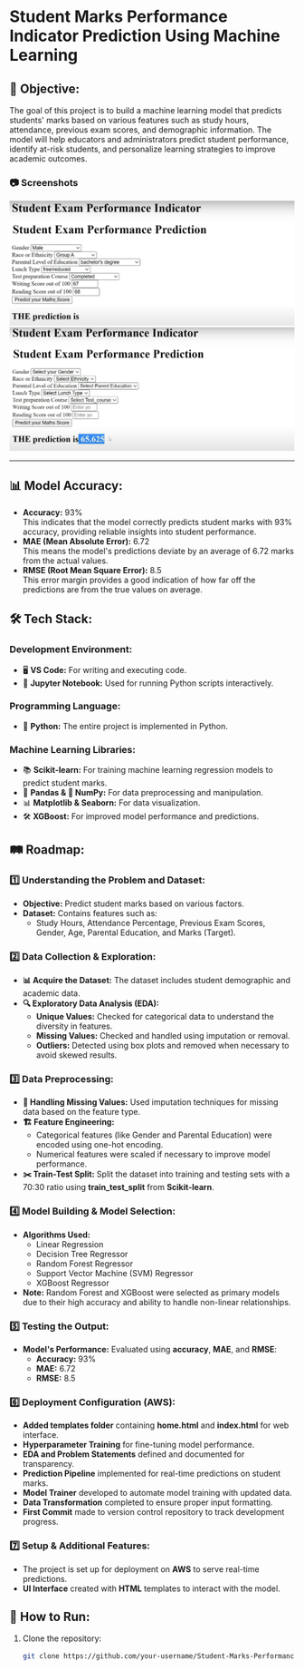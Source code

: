 # Student Marks Performance Indicator Prediction Using Machine Learning


## 🎯 Objective:
The goal of this project is to build a machine learning model that predicts students' marks based on various features such as study hours, attendance, previous exam scores, and demographic information. The model will help educators and administrators predict student performance, identify at-risk students, and personalize learning strategies to improve academic outcomes.

### 📷 **Screenshots**

![image](Ui1.png)
![image](Ui2.png)

---

## 📊 Model Accuracy:
- **Accuracy:** 93%  
  This indicates that the model correctly predicts student marks with 93% accuracy, providing reliable insights into student performance.
- **MAE (Mean Absolute Error):** 6.72  
  This means the model's predictions deviate by an average of 6.72 marks from the actual values.
- **RMSE (Root Mean Square Error):** 8.5  
  This error margin provides a good indication of how far off the predictions are from the true values on average.

## 🛠️ Tech Stack:
### Development Environment:
- 🖥️ **VS Code:** For writing and executing code.
- 📓 **Jupyter Notebook:** Used for running Python scripts interactively.

### Programming Language:
- 🐍 **Python:** The entire project is implemented in Python.

### Machine Learning Libraries:
- 📚 **Scikit-learn:** For training machine learning regression models to predict student marks.
- 🐼 **Pandas & 🧮 NumPy:** For data preprocessing and manipulation.
- 📊 **Matplotlib & Seaborn:** For data visualization.
- 🛠️ **XGBoost:** For improved model performance and predictions.

## 🛤️ Roadmap:
### 1️⃣ Understanding the Problem and Dataset:
- **Objective:** Predict student marks based on various factors.
- **Dataset:** Contains features such as:
  - Study Hours, Attendance Percentage, Previous Exam Scores, Gender, Age, Parental Education, and Marks (Target).

### 2️⃣ Data Collection & Exploration:
- **📊 Acquire the Dataset:** The dataset includes student demographic and academic data.
- **🔍 Exploratory Data Analysis (EDA):**
  - **Unique Values:** Checked for categorical data to understand the diversity in features.
  - **Missing Values:** Checked and handled using imputation or removal.
  - **Outliers:** Detected using box plots and removed when necessary to avoid skewed results.

### 3️⃣ Data Preprocessing:
- **🧹 Handling Missing Values:** Used imputation techniques for missing data based on the feature type.
- **🏗️ Feature Engineering:**
  - Categorical features (like Gender and Parental Education) were encoded using one-hot encoding.
  - Numerical features were scaled if necessary to improve model performance.
- **✂️ Train-Test Split:** Split the dataset into training and testing sets with a 70:30 ratio using **train_test_split** from **Scikit-learn**.

### 4️⃣ Model Building & Model Selection:
- **Algorithms Used:**
  - Linear Regression
  - Decision Tree Regressor
  - Random Forest Regressor
  - Support Vector Machine (SVM) Regressor
  - XGBoost Regressor
- **Note:** Random Forest and XGBoost were selected as primary models due to their high accuracy and ability to handle non-linear relationships.

### 5️⃣ Testing the Output:
- **Model's Performance:** Evaluated using **accuracy**, **MAE**, and **RMSE**:
  - **Accuracy:** 93%
  - **MAE:** 6.72
  - **RMSE:** 8.5

### 6️⃣ Deployment Configuration (AWS):
- **Added templates folder** containing **home.html** and **index.html** for web interface.
- **Hyperparameter Training** for fine-tuning model performance.
- **EDA and Problem Statements** defined and documented for transparency.
- **Prediction Pipeline** implemented for real-time predictions on student marks.
- **Model Trainer** developed to automate model training with updated data.
- **Data Transformation** completed to ensure proper input formatting.
- **First Commit** made to version control repository to track development progress.

### 7️⃣ Setup & Additional Features:
- The project is set up for deployment on **AWS** to serve real-time predictions.
- **UI Interface** created with **HTML** templates to interact with the model.

## 🚀 How to Run:
1. Clone the repository:
   ```bash
   git clone https://github.com/your-username/Student-Marks-Performance-Indicator-Prediction.git
